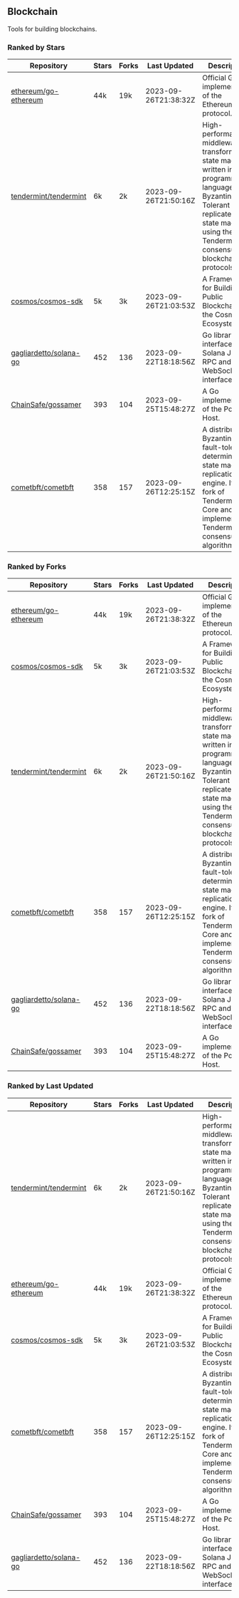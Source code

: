 ## Blockchain

Tools for building blockchains.

### Ranked by Stars

| Repository | Stars | Forks | Last Updated | Description | 
|------------|-------|-------|--------------|-------------|
| [ethereum/go-ethereum](https://github.com/ethereum/go-ethereum) | 44k | 19k | 2023-09-26T21:38:32Z |  Official Go implementation of the Ethereum protocol. |
| [tendermint/tendermint](https://github.com/tendermint/tendermint) | 6k | 2k | 2023-09-26T21:50:16Z |  High-performance middleware for transforming a state machine written in any programming language into a Byzantine Fault Tolerant replicated state machine using the Tendermint consensus and blockchain protocols. |
| [cosmos/cosmos-sdk](https://github.com/cosmos/cosmos-sdk) | 5k | 3k | 2023-09-26T21:03:53Z |  A Framework for Building Public Blockchains in the Cosmos Ecosystem. |
| [gagliardetto/solana-go](https://github.com/gagliardetto/solana-go) | 452 | 136 | 2023-09-22T18:18:56Z |  Go library to interface with Solana JSON RPC and WebSocket interfaces. |
| [ChainSafe/gossamer](https://github.com/ChainSafe/gossamer) | 393 | 104 | 2023-09-25T15:48:27Z |  A Go implementation of the Polkadot Host. |
| [cometbft/cometbft](https://github.com/cometbft/cometbft) | 358 | 157 | 2023-09-26T12:25:15Z |  A distributed, Byzantine fault-tolerant, deterministic state machine replication engine. It is a fork of Tendermint Core and implements the Tendermint consensus algorithm. |

### Ranked by Forks

| Repository | Stars | Forks | Last Updated | Description | 
|------------|-------|-------|--------------|-------------|
| [ethereum/go-ethereum](https://github.com/ethereum/go-ethereum) | 44k | 19k | 2023-09-26T21:38:32Z |  Official Go implementation of the Ethereum protocol. |
| [cosmos/cosmos-sdk](https://github.com/cosmos/cosmos-sdk) | 5k | 3k | 2023-09-26T21:03:53Z |  A Framework for Building Public Blockchains in the Cosmos Ecosystem. |
| [tendermint/tendermint](https://github.com/tendermint/tendermint) | 6k | 2k | 2023-09-26T21:50:16Z |  High-performance middleware for transforming a state machine written in any programming language into a Byzantine Fault Tolerant replicated state machine using the Tendermint consensus and blockchain protocols. |
| [cometbft/cometbft](https://github.com/cometbft/cometbft) | 358 | 157 | 2023-09-26T12:25:15Z |  A distributed, Byzantine fault-tolerant, deterministic state machine replication engine. It is a fork of Tendermint Core and implements the Tendermint consensus algorithm. |
| [gagliardetto/solana-go](https://github.com/gagliardetto/solana-go) | 452 | 136 | 2023-09-22T18:18:56Z |  Go library to interface with Solana JSON RPC and WebSocket interfaces. |
| [ChainSafe/gossamer](https://github.com/ChainSafe/gossamer) | 393 | 104 | 2023-09-25T15:48:27Z |  A Go implementation of the Polkadot Host. |

### Ranked by Last Updated

| Repository | Stars | Forks | Last Updated | Description | 
|------------|-------|-------|--------------|-------------|
| [tendermint/tendermint](https://github.com/tendermint/tendermint) | 6k | 2k | 2023-09-26T21:50:16Z |  High-performance middleware for transforming a state machine written in any programming language into a Byzantine Fault Tolerant replicated state machine using the Tendermint consensus and blockchain protocols. |
| [ethereum/go-ethereum](https://github.com/ethereum/go-ethereum) | 44k | 19k | 2023-09-26T21:38:32Z |  Official Go implementation of the Ethereum protocol. |
| [cosmos/cosmos-sdk](https://github.com/cosmos/cosmos-sdk) | 5k | 3k | 2023-09-26T21:03:53Z |  A Framework for Building Public Blockchains in the Cosmos Ecosystem. |
| [cometbft/cometbft](https://github.com/cometbft/cometbft) | 358 | 157 | 2023-09-26T12:25:15Z |  A distributed, Byzantine fault-tolerant, deterministic state machine replication engine. It is a fork of Tendermint Core and implements the Tendermint consensus algorithm. |
| [ChainSafe/gossamer](https://github.com/ChainSafe/gossamer) | 393 | 104 | 2023-09-25T15:48:27Z |  A Go implementation of the Polkadot Host. |
| [gagliardetto/solana-go](https://github.com/gagliardetto/solana-go) | 452 | 136 | 2023-09-22T18:18:56Z |  Go library to interface with Solana JSON RPC and WebSocket interfaces. |

